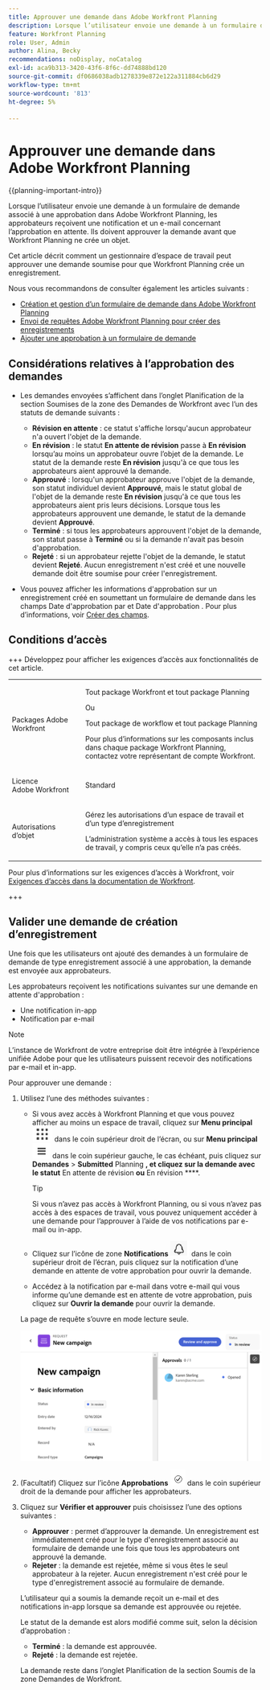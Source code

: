 ```yaml
---
title: Approuver une demande dans Adobe Workfront Planning
description: Lorsque l’utilisateur envoie une demande à un formulaire de demande associé à une approbation dans Adobe Workfront Planning, les approbateurs reçoivent une notification et un e-mail concernant l’approbation en attente. Ils doivent approuver la demande avant que Workfront Planning ne crée un objet.
feature: Workfront Planning
role: User, Admin
author: Alina, Becky
recommendations: noDisplay, noCatalog
exl-id: aca9b313-3420-43f6-8f6c-dd74888bd120
source-git-commit: df0686038adb1278339e872e122a311884cb6d29
workflow-type: tm+mt
source-wordcount: '813'
ht-degree: 5%

---
```


# Approuver une demande dans Adobe Workfront Planning

<!--take Preview and Production references at Production time-->

<!-- do you need to add that only workspace owners can view the Submitted/ Planning tab?? - asking team in slack-->

<!--<span class="preview">The highlighted information on this page refers to functionality not yet generally available. It is available only in the Preview environment for all customers. After the monthly releases to Production, the same features are also available in the Production environment for customers who enabled fast releases. </span>   

<span class="preview">For information about fast releases, see [Enable or disable fast releases for your organization](/help/quicksilver/administration-and-setup/set-up-workfront/configure-system-defaults/enable-fast-release-process.md). </span>-->

{{planning-important-intro}}

Lorsque l’utilisateur envoie une demande à un formulaire de demande associé à une approbation dans Adobe Workfront Planning, les approbateurs reçoivent une notification et un e-mail concernant l’approbation en attente. Ils doivent approuver la demande avant que Workfront Planning ne crée un objet.

Cet article décrit comment un gestionnaire d’espace de travail peut approuver une demande soumise pour que Workfront Planning crée un enregistrement.

Nous vous recommandons de consulter également les articles suivants :

* [Création et gestion d’un formulaire de demande dans Adobe Workfront Planning](/help/quicksilver/planning/requests/create-request-form.md)
* [Envoi de requêtes Adobe Workfront Planning pour créer des enregistrements](/help/quicksilver/planning/requests/submit-requests.md)
* [Ajouter une approbation à un formulaire de demande](/help/quicksilver/planning/requests/add-approval-to-request-form.md)

## Considérations relatives à l’approbation des demandes

* Les demandes envoyées s’affichent dans l’onglet Planification de la section Soumises de la zone des Demandes de Workfront avec l’un des statuts de demande suivants :

   * **Révision en attente** : ce statut s&#39;affiche lorsqu&#39;aucun approbateur n&#39;a ouvert l&#39;objet de la demande.
   * **En révision** : le statut **En attente de révision** passe à **En révision** lorsqu’au moins un approbateur ouvre l’objet de la demande. Le statut de la demande reste **En révision** jusqu&#39;à ce que tous les approbateurs aient approuvé la demande.
   * **Approuvé** : lorsqu&#39;un approbateur approuve l&#39;objet de la demande, son statut individuel devient **Approuvé**, mais le statut global de l&#39;objet de la demande reste **En révision** jusqu&#39;à ce que tous les approbateurs aient pris leurs décisions. Lorsque tous les approbateurs approuvent une demande, le statut de la demande devient **Approuvé**.
   * **Terminé** : si tous les approbateurs approuvent l&#39;objet de la demande, son statut passe à **Terminé** ou si la demande n&#39;avait pas besoin d&#39;approbation.
   * **Rejeté** : si un approbateur rejette l&#39;objet de la demande, le statut devient **Rejeté**. Aucun enregistrement n&#39;est créé et une nouvelle demande doit être soumise pour créer l&#39;enregistrement.

* Vous pouvez afficher les informations d&#39;approbation sur un enregistrement créé en soumettant un formulaire de demande dans les champs Date d&#39;approbation par et Date d&#39;approbation . Pour plus d’informations, voir [Créer des champs](/help/quicksilver/planning/fields/create-fields.md).

## Conditions d’accès

+++ Développez pour afficher les exigences d’accès aux fonctionnalités de cet article. 

<table style="table-layout:auto"> 
<col> 
</col> 
<col> 
</col> 
<tbody> 
<tr> 
   <td role="rowheader"><p>Packages Adobe Workfront</p></td> 
   <td> 
<p>Tout package Workfront et tout package Planning</p>
Ou
<p>Tout package de workflow et tout package Planning</p>
<p>Pour plus d’informations sur les composants inclus dans chaque package Workfront Planning, contactez votre représentant de compte Workfront.</p>
   </td> </tr>

</tr> 
  <tr> 
   <td role="rowheader"><p>Licence Adobe Workfront</p></td> 
   <td><p>Standard</p> 
  </td> 
  </tr> 
  <tr> 
   <td role="rowheader"><p>Autorisations d’objet</p></td> 
   <td>   <p>Gérez les autorisations d’un espace de travail et d’un type d’enregistrement</a> </p>  
   <p>L’administration système a accès à tous les espaces de travail, y compris ceux qu’elle n’a pas créés.</p>  </td> 
  </tr>  
</tbody> 
</table>

Pour plus d’informations sur les exigences d’accès à Workfront, voir [Exigences d’accès dans la documentation de Workfront](/help/quicksilver/administration-and-setup/add-users/access-levels-and-object-permissions/access-level-requirements-in-documentation.md).

+++

## Valider une demande de création d’enregistrement

Une fois que les utilisateurs ont ajouté des demandes à un formulaire de demande de type enregistrement associé à une approbation, la demande est envoyée aux approbateurs.

Les approbateurs reçoivent les notifications suivantes sur une demande en attente d&#39;approbation :

* Une notification in-app
* Notification par e-mail

>[!NOTE]
>
>L’instance de Workfront de votre entreprise doit être intégrée à l’expérience unifiée Adobe pour que les utilisateurs puissent recevoir des notifications par e-mail et in-app.

Pour approuver une demande :

1. Utilisez l’une des méthodes suivantes :

   * Si vous avez accès à Workfront Planning et que vous pouvez afficher au moins un espace de travail, cliquez sur **Menu principal** ![Menu principal des points](assets/dots-menu.png) dans le coin supérieur droit de l’écran, ou sur **Menu principal** ![Menu principal des lignes](assets/lines-menu.png) dans le coin supérieur gauche, le cas échéant, puis cliquez sur **Demandes** > **Submitted** Planning **, et cliquez sur la demande avec le statut** En attente de révision **ou** En révision ****.

     >[!TIP]
     >
     >Si vous n’avez pas accès à Workfront Planning, ou si vous n’avez pas accès à des espaces de travail, vous pouvez uniquement accéder à une demande pour l’approuver à l’aide de vos notifications par e-mail ou in-app.

   * Cliquez sur l’icône de zone **Notifications** ![Icône de zone de notifications dans Unified Shell](assets/notifications-area-icon-unified-shell.png) dans le coin supérieur droit de l’écran, puis cliquez sur la notification d’une demande en attente de votre approbation pour ouvrir la demande.
   * Accédez à la notification par e-mail dans votre e-mail qui vous informe qu’une demande est en attente de votre approbation, puis cliquez sur **Ouvrir la demande** pour ouvrir la demande. <!--add the name of the button here, from the email-->

   La page de requête s’ouvre en mode lecture seule.

   ![Page de requête en lecture seule au statut de révision](assets/read-only-reqeust-page-in-review-status.png)

1. (Facultatif) Cliquez sur l’icône **Approbations** ![Icône Approbations](assets/approvals-icon.png) dans le coin supérieur droit de la demande pour afficher les approbateurs.
1. Cliquez sur **Vérifier et approuver** puis choisissez l’une des options suivantes :

   * **Approuver** : permet d’approuver la demande. Un enregistrement est immédiatement créé pour le type d&#39;enregistrement associé au formulaire de demande une fois que tous les approbateurs ont approuvé la demande.
   * **Rejeter** : la demande est rejetée, même si vous êtes le seul approbateur à la rejeter. Aucun enregistrement n&#39;est créé pour le type d&#39;enregistrement associé au formulaire de demande.

   L’utilisateur qui a soumis la demande reçoit un e-mail et des notifications in-app lorsque sa demande est approuvée ou rejetée.

   Le statut de la demande est alors modifié comme suit, selon la décision d’approbation :

   * **Terminé** : la demande est approuvée.
   * **Rejeté** : la demande est rejetée.

   La demande reste dans l’onglet Planification de la section Soumis de la zone Demandes de Workfront.
